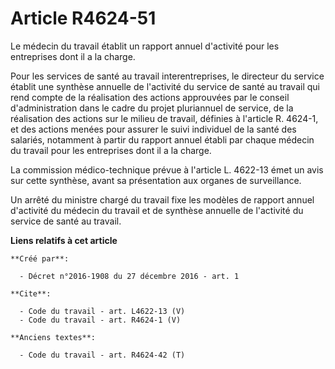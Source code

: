 # Article R4624-51

Le médecin du travail établit un rapport annuel d'activité pour les entreprises dont il a la charge. 

Pour les services de santé au travail interentreprises, le directeur du service établit une synthèse annuelle de l'activité
du service de santé au travail qui rend compte de la réalisation des actions approuvées par le conseil d'administration dans
le cadre du projet pluriannuel de service, de la réalisation des actions sur le milieu de travail, définies à l'article R.
4624-1, et des actions menées pour assurer le suivi individuel de la santé des salariés, notamment à partir du rapport annuel
établi par chaque médecin du travail pour les entreprises dont il a la charge. 

La commission médico-technique prévue à l'article L. 4622-13 émet un avis sur cette synthèse, avant sa présentation aux
organes de surveillance. 

Un arrêté du ministre chargé du travail fixe les modèles de rapport annuel d'activité du médecin du travail et de synthèse
annuelle de l'activité du service de santé au travail.

**Liens relatifs à cet article**

	**Créé par**:

	  - Décret n°2016-1908 du 27 décembre 2016 - art. 1

	**Cite**:

	  - Code du travail - art. L4622-13 (V)
	  - Code du travail - art. R4624-1 (V)

	**Anciens textes**:

	  - Code du travail - art. R4624-42 (T)
